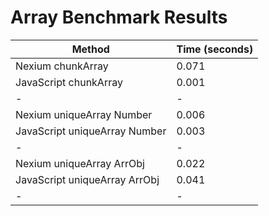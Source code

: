 # Array Benchmark Results

| Method                        | Time (seconds) |
| ----------------------------- | -------------- |
| Nexium chunkArray             | 0.071          |
| JavaScript chunkArray         | 0.001          |
| -                             | -              |
| Nexium uniqueArray Number     | 0.006          |
| JavaScript uniqueArray Number | 0.003          |
| -                             | -              |
| Nexium uniqueArray ArrObj     | 0.022          |
| JavaScript uniqueArray ArrObj | 0.041          |
| -                             | -              |
